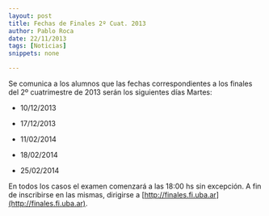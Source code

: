 ```yaml
---
layout: post
title: Fechas de Finales 2º Cuat. 2013
author: Pablo Roca
date: 22/11/2013
tags: [Noticias]
snippets: none

---
```


Se comunica a los alumnos que las fechas correspondientes a los finales del 2º cuatrimestre de 2013 serán los siguientes días Martes:

* 10/12/2013

* 17/12/2013

* 11/02/2014

* 18/02/2014

* 25/02/2014

En todos los casos el examen comenzará a las 18:00 hs sin excepción. A fin de inscribirse en las mismas, dirigirse a [http://finales.fi.uba.ar](http://finales.fi.uba.ar).
